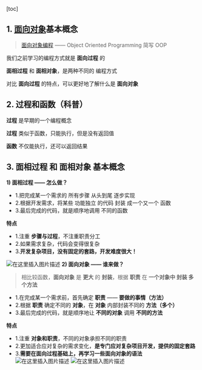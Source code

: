 [toc]

## 1. [面向对象](https://so.csdn.net/so/search?q=面向对象&spm=1001.2101.3001.7020)基本概念

> [面向对象编程](https://so.csdn.net/so/search?q=面向对象编程&spm=1001.2101.3001.7020) —— Object Oriented Programming 简写 OOP

我们之前学习的编程方式就是 **面向过程** 的

**面相过程** 和 **面相对象**，是两种不同的 编程方式

对比 **面向过程** 的特点，可以更好地了解什么是 **面向对象**

## 2. 过程和函数（科普）

**过程** 是早期的一个编程概念

**过程** 类似于函数，只能执行，但是没有返回值

**函数** 不仅能执行，还可以返回结果

## 3. 面相过程 和 面相对象 基本概念

**1) 面相过程 —— 怎么做？**

- 1.把完成某一个需求的 所有步骤 从头到尾 逐步实现
- 2.根据开发需求，将某些 功能独立 的代码 封装 成一个又一个 函数
- 3.最后完成的代码，就是顺序地调用 不同的函数

**特点**

- 1.注重 **步骤与过程**，不注重职责分工
- 2.如果需求复杂，代码会变得很复杂
- 3.**开发复杂项目，没有固定的套路，开发难度很大！**

![在这里插入图片描述](https://img-blog.csdnimg.cn/849f9c761d3f4bec9377f6560ffa42df.png?x-oss-process=image/watermark,type_ZHJvaWRzYW5zZmFsbGJhY2s,shadow_50,text_Q1NETiBA5aSn5pWw5o2uX-Wwj-iigQ==,size_20,color_FFFFFF,t_70,g_se,x_16)
**2) 面向对象 —— 谁来做？**

> 相比较函数，**面向对象** 是 **更大** 的 **封装**，根据 **职责** 在 **一个对象中 封装 多个方法**

- 1.在完成某一个需求前，首先确定 **职责** —— **要做的事情（方法）**
- 2.根据 **职责** 确定不同的 **对象**，在 **对象** 内部封装不同的 **方法（多个）**
- 3.最后完成的代码，就是顺序地让 **不同的对象** 调用 **不同的方法**

**特点**

- 1.注重 **对象和职责**，不同的对象承担不同的职责
- 2.更加适合应对复杂的需求变化，**是专门应对复杂项目开发，提供的固定套路**
- 3.**需要在面向过程基础上，再学习一些面向对象的语法**
  ![在这里插入图片描述](https://img-blog.csdnimg.cn/ed12f93d05184584ab80d9658c56e4a8.png?x-oss-process=image/watermark,type_ZHJvaWRzYW5zZmFsbGJhY2s,shadow_50,text_Q1NETiBA5aSn5pWw5o2uX-Wwj-iigQ==,size_20,color_FFFFFF,t_70,g_se,x_16)
  ![在这里插入图片描述](https://img-blog.csdnimg.cn/5e217f6af39f48719483a6be6af18676.png?x-oss-process=image/watermark,type_ZHJvaWRzYW5zZmFsbGJhY2s,shadow_50,text_Q1NETiBA5aSn5pWw5o2uX-Wwj-iigQ==,size_20,color_FFFFFF,t_70,g_se,x_16)
